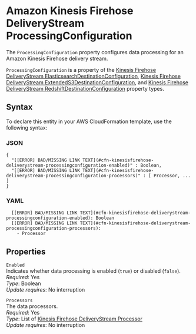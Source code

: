 # Amazon Kinesis Firehose DeliveryStream ProcessingConfiguration<a name="aws-properties-kinesisfirehose-deliverystream-processingconfiguration"></a>

The `ProcessingConfiguration` property configures data processing for an Amazon Kinesis Firehose delivery stream\.

`ProcessingConfiguration` is a property of the [Kinesis Firehose DeliveryStream ElasticsearchDestinationConfiguration](aws-properties-kinesisfirehose-deliverystream-elasticsearchdestinationconfiguration.md), [Kinesis Firehose DeliveryStream ExtendedS3DestinationConfiguration](aws-properties-kinesisfirehose-deliverystream-extendeds3destinationconfiguration.md), and [Kinesis Firehose DeliveryStream RedshiftDestinationConfiguration](aws-properties-kinesisfirehose-deliverystream-redshiftdestinationconfiguration.md) property types\. 

## Syntax<a name="aws-properties-kinesisfirehose-deliverystream-processingconfiguration-syntax"></a>

To declare this entity in your AWS CloudFormation template, use the following syntax:

### JSON<a name="aws-properties-kinesisfirehose-deliverystream-processingconfiguration-syntax.json"></a>

```
{
  "[[ERROR] BAD/MISSING LINK TEXT](#cfn-kinesisfirehose-deliverystream-processingconfiguration-enabled)" : Boolean,
  "[[ERROR] BAD/MISSING LINK TEXT](#cfn-kinesisfirehose-deliverystream-processingconfiguration-processors)" : [ Processor, ... ]
}
```

### YAML<a name="aws-properties-kinesisfirehose-deliverystream-processingconfiguration-syntax.yaml"></a>

```
  [[ERROR] BAD/MISSING LINK TEXT](#cfn-kinesisfirehose-deliverystream-processingconfiguration-enabled): Boolean
  [[ERROR] BAD/MISSING LINK TEXT](#cfn-kinesisfirehose-deliverystream-processingconfiguration-processors): 
    - Processor
```

## Properties<a name="aws-properties-kinesisfirehose-deliverystream-processingconfiguration-properties"></a>

`Enabled`  
Indicates whether data processing is enabled \(`true`\) or disabled \(`false`\)\.  
 *Required*: Yes  
*Type*: Boolean  
 *Update requires*: No interruption 

`Processors`  
The data processors\.  
 *Required*: Yes  
 *Type*: List of [Kinesis Firehose DeliveryStream Processor](aws-properties-kinesisfirehose-deliverystream-processor.md)  
 *Update requires*: No interruption 